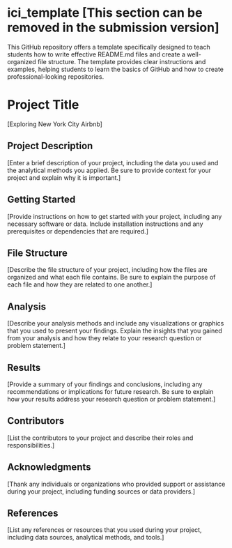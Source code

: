 # ici_template [This section can be removed in the submission version]
This GitHub repository offers a template specifically designed to teach students how to write effective README.md files and create a well-organized file structure. The template provides clear instructions and examples, helping students to learn the basics of GitHub and how to create professional-looking repositories.


# Project Title

[Exploring New York City Airbnb]

## Project Description

[Enter a brief description of your project, including the data you used and the analytical methods you applied. Be sure to provide context for your project and explain why it is important.]

## Getting Started

[Provide instructions on how to get started with your project, including any necessary software or data. Include installation instructions and any prerequisites or dependencies that are required.]

## File Structure

[Describe the file structure of your project, including how the files are organized and what each file contains. Be sure to explain the purpose of each file and how they are related to one another.]

## Analysis

[Describe your analysis methods and include any visualizations or graphics that you used to present your findings. Explain the insights that you gained from your analysis and how they relate to your research question or problem statement.]

## Results

[Provide a summary of your findings and conclusions, including any recommendations or implications for future research. Be sure to explain how your results address your research question or problem statement.]

## Contributors

[List the contributors to your project and describe their roles and responsibilities.]

## Acknowledgments

[Thank any individuals or organizations who provided support or assistance during your project, including funding sources or data providers.]

## References

[List any references or resources that you used during your project, including data sources, analytical methods, and tools.]
